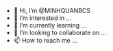 - 👋 Hi, I’m @MINHQUANBCS
- 👀 I’m interested in ...
- 🌱 I’m currently learning ...
- 💞️ I’m looking to collaborate on ...
- 📫 How to reach me ...

<!---
MINHQUANBCS/MINHQUANBCS is a ✨ special ✨ repository because its `README.md` (this file) appears on your GitHub profile.
You can click the Preview link to take a look at your changes.
--->
